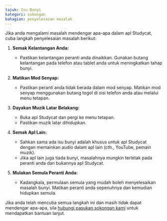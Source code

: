 ```yaml
---
tajuk: Isu Bunyi
kategori: sokongan 
bahagian: penyelesaian masalah
---
```

Jika anda mengalami masalah mendengar apa-apa dalam apl Studycat, cuba langkah penyelesaian masalah berikut:


1. **Semak Kelantangan Anda:**


	* Pastikan kelantangan peranti anda dinaikkan. Gunakan butang kelantangan pada telefon atau tablet anda untuk meningkatkan tahap bunyi.
2. **Matikan Mod Senyap:**


	* Pastikan peranti anda tidak berada dalam mod senyap. Matikan mod senyap menggunakan butang togol di sisi telefon anda atau melalui menu tetapan.
3. **Dayakan Muzik Latar Belakang:**


	* Buka apl Studycat dan pergi ke menu tetapan.
	* Pastikan muzik latar dihidupkan.
4. **Semak Apl Lain:**


	* Sahkan sama ada isu bunyi adalah khusus untuk apl Studycat dengan memainkan audio dalam apl lain (cth., YouTube, pemain muzik).
	* Jika apl lain juga tiada bunyi, masalahnya mungkin terletak pada peranti anda dan bukannya apl Studycat.
5. **Mulakan Semula Peranti Anda:**


	* Kadangkala, permulaan semula yang mudah boleh menyelesaikan masalah bunyi. Matikan peranti anda sepenuhnya dan kemudian hidupkan semula.


Jika anda telah mencuba semua langkah ini dan masih tidak dapat mendengar apa-apa, sila [hubungi pasukan sokongan kami](https://help.Studycat.com/hc/en-us/requests/new) untuk mendapatkan bantuan lanjut.